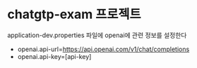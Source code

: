 # chatgtp-exam 프로젝트 
  application-dev.properties 파일에 openai에 관련 정보를 설정한다 
-  openai.api-url=https://api.openai.com/v1/chat/completions 
-  openai.api-key=[api-key]
  